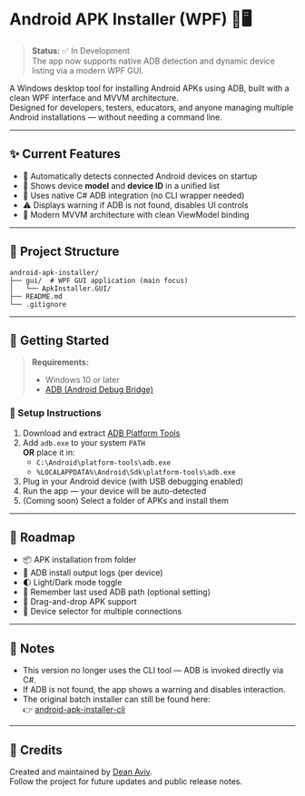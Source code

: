 # Android APK Installer (WPF) 📱🖥️

> **Status:** ✅ In Development  
> The app now supports native ADB detection and dynamic device listing via a modern WPF GUI.

A Windows desktop tool for installing Android APKs using ADB, built with a clean WPF interface and MVVM architecture.  
Designed for developers, testers, educators, and anyone managing multiple Android installations — without needing a command line.

---

## ✨ Current Features

- 🔌 Automatically detects connected Android devices on startup
- 🧠 Shows device **model** and **device ID** in a unified list
- 🧱 Uses native C# ADB integration (no CLI wrapper needed)
- ⚠️ Displays warning if ADB is not found, disables UI controls
- 🧰 Modern MVVM architecture with clean ViewModel binding

---

## 📂 Project Structure

```
android-apk-installer/
├── gui/  # WPF GUI application (main focus)
│   └── ApkInstaller.GUI/
├── README.md
└── .gitignore
```

---

## 🚀 Getting Started

> **Requirements:**
> - Windows 10 or later
> - [ADB (Android Debug Bridge)](https://developer.android.com/studio/releases/platform-tools)

### 🔧 Setup Instructions

1. Download and extract [ADB Platform Tools](https://developer.android.com/studio/releases/platform-tools)
2. Add `adb.exe` to your system `PATH`  
   **OR** place it in:
   - `C:\Android\platform-tools\adb.exe`
   - `%LOCALAPPDATA%\Android\Sdk\platform-tools\adb.exe`
3. Plug in your Android device (with USB debugging enabled)
4. Run the app — your device will be auto-detected
5. (Coming soon) Select a folder of APKs and install them

---

## 📅 Roadmap

- 📦 APK installation from folder
- 📜 ADB install output logs (per device)
- 🌓 Light/Dark mode toggle
- 💾 Remember last used ADB path (optional setting)
- 🧪 Drag-and-drop APK support
- 🔧 Device selector for multiple connections

---

## 📝 Notes

- This version no longer uses the CLI tool — ADB is invoked directly via C#.
- If ADB is not found, the app shows a warning and disables interaction.
- The original batch installer can still be found here:  
  👉 [android-apk-installer-cli](https://github.com/DeanAviv/android-apk-installer-cli)

---

## 🙌 Credits

Created and maintained by [Dean Aviv](https://github.com/DeanAviv).  
Follow the project for future updates and public release notes.
